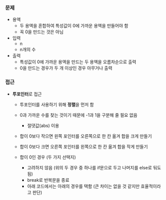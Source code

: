 ### 문제

- 용액
    - 두 용액을 혼합하여 특성값이 0에 가까운 용액을 만들어야 함
    - 꼭 0을 만드는 것은 아님
- 입력
    - n
    - n개의 수
- 출력
    - 특성값이 0에 가까운 용액을 만드는 두 용액을 오름차순으로 출력
    - 0을 만드는 경우가 두 개 이상인 경우 아무거나 출력

### 접근

- **투포인터**로 접근
    - 투포인터를 사용하기 위해 **정렬**을 먼저 함
    - 0과 가까운 수를 찾는 것이기 때문에 -1과 1을 구분해 줄 필요 없음
        - 절댓값(abs) 이용
    
    - 합이 0보다 작으면 왼쪽 포인터를 오른쪽으로 한 칸 옮겨 합을 크게 만들기
    - 합이 0보다 크면 오른쪽 포인터를 왼쪽으로 한 칸 옮겨 합을 작게 만들기
    - 합이 0인 경우 (두 가지 선택지)
        - 고려하지 않음 (위의 두 경우 중 하나를 if문으로 두고 나머지를 else로 둬도 됨)
        - break로 반복문을 종료
        - 아래 코드에서는 아래의 경우를 택함 (큰 차이는 없을 것 같지만 효율적이라고 판단)
